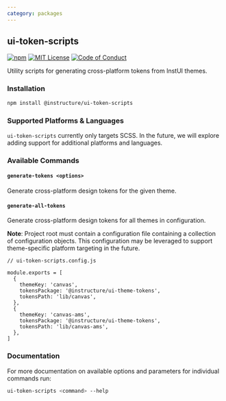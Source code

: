 ```yaml
---
category: packages
---
```


## ui-token-scripts

[![npm][npm]][npm-url]
[![MIT License][license-badge]][license]
[![Code of Conduct][coc-badge]][coc]

Utility scripts for generating cross-platform tokens from InstUI themes.

### Installation

```sh
npm install @instructure/ui-token-scripts
```

### Supported Platforms & Languages

`ui-token-scripts` currently only targets SCSS. In the future, we will explore adding support for additional platforms and languages.

### Available Commands

#### `generate-tokens <options>`

Generate cross-platform design tokens for the given theme.

#### `generate-all-tokens`

Generate cross-platform design tokens for all themes in configuration.

**Note**: Project root must contain a configuration file containing a collection of configuration objects. This configuration may be leveraged to support theme-specific platform targeting in the future.

```
// ui-token-scripts.config.js

module.exports = [
  {
    themeKey: 'canvas',
    tokensPackage: '@instructure/ui-theme-tokens',
    tokensPath: 'lib/canvas',
  },
  {
    themeKey: 'canvas-ams',
    tokensPackage: '@instructure/ui-theme-tokens',
    tokensPath: 'lib/canvas-ams',
  },
]
```

### Documentation

For more documentation on available options and parameters for individual commands run:

```sh
ui-token-scripts <command> --help
```

[npm]: https://img.shields.io/npm/v/@instructure/ui-token-scripts.svg
[npm-url]: https://npmjs.com/package/@instructure/ui-token-scripts
[license-badge]: https://img.shields.io/npm/l/instructure-ui.svg?style=flat-square
[license]: https://github.com/instructure/instructure-ui/blob/master/LICENSE
[coc-badge]: https://img.shields.io/badge/code%20of-conduct-ff69b4.svg?style=flat-square
[coc]: https://github.com/instructure/instructure-ui/blob/master/CODE_OF_CONDUCT.md

